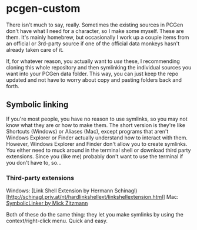 # pcgen-custom
There isn't much to say, really. Sometimes the existing sources in PCGen don't have what I need for a character, so I make some myself. These are them. It's mainly homebrew, but occasionally I work up a couple items from an official or 3rd-party source if one of the official data monkeys hasn't already taken care of it.

If, for whatever reason, you actually want to *use* these, I recommending cloning this whole repository and then symlinking the individual sources you want into your PCGen data folder. This way, you can just keep the repo updated and not have to worry about copy and pasting folders back and forth.

## Symbolic linking
If you're most people, you have no reason to use symlinks, so you may not know what they are or how to make them. The short version is they're like Shortcuts (Windows) or Aliases (Mac), except programs that aren't Windows Explorer or Finder actually understand how to interact with them. However, Windows Explorer and Finder don't allow you to create symlinks. You either need to muck around in the terminal shell or download third party extensions. Since you (like me) probably don't want to use the terminal if you don't have to, so...

### Third-party extensions
Windows: [Link Shell Extension by Hermann Schinagl)[http://schinagl.priv.at/nt/hardlinkshellext/linkshellextension.html]
Mac: [SymbolicLinker by Mick Zitzmann](https://github.com/nickzman/symboliclinker/releases)

Both of these do the same thing: they let you make symlinks by using the context/right-click menu. Quick and easy.